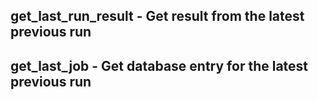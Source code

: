 ## get\_last\_run\_result - Get result from the latest previous run

## get\_last\_job - Get database entry for the latest previous run
